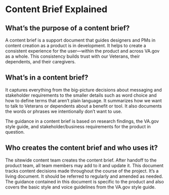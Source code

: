 # Content Brief Explained

## What’s the purpose of a content brief?

A content brief is a support document that guides designers and PMs in content creation as a product is in development. It helps to create a consistent experience for the user—within the  product and across VA.gov as a whole. This consistency builds trust with our Veterans, their dependents, and their caregivers.

## What’s in a content brief?

It captures everything from the big-picture decisions about messaging and stakeholder requirements to the smaller details such as word choice and how to define terms that aren’t plain language. It summarizes how we want to talk to Veterans or dependents about a benefit or tool. It also documents the words or phrases we intentionally don’t want to use.

The guidance in a content brief is based on research findings, the VA.gov style guide, and stakeholder/business requirements for the product in question.

## Who creates the content brief and who uses it?

The sitewide content team creates the content brief. After handoff to the product team, all team members may add to it and update it. This document tracks content decisions made throughout the course of the project. It’s a living document. It should be referred to regularly and amended as needed. The guidance contained in this document is specific to the product and also covers the basic style and voice guidelines from the VA.gov style guide. 

